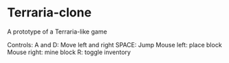 # Terraria-clone

A prototype of a Terraria-like game

Controls: 
A and D: Move left and right
SPACE: Jump
Mouse left: place block
Mouse right: mine block
R: toggle inventory

